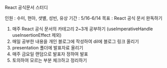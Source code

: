 React 공식문서 스터디

인원 : 수미, 현아, 샛별, 성빈, 유상
기간 : 5/16-6/14
목표 : React 공식 문서 완독하기

1. 매주 React 공식 문서의 카테고리 2~3개 공부하기 (useImperativeHandle useInsertionEffect 제외)
2. 매일 공부한 내용을 개인 블로그에 작성하여 dil에 블로그 링크 올리기
3. presentation 폴더에 발표자료 올리기
4. 매주 금요일 랜덤으로 발표자 정하여 발표
5. 토의하여 모르는 부분 체크하고 정리하기
